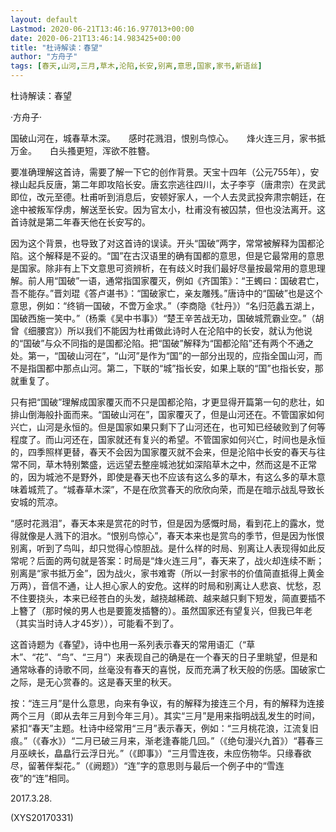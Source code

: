 ```yaml
---
layout: default
Lastmod: 2020-06-21T13:46:16.977013+00:00
date: 2020-06-21T13:46:14.983425+00:00
title: "杜诗解读：春望"
author: "方舟子"
tags: [春天,山河,三月,草木,沦陷,长安,别离,意思,国家,家书,新语丝]
---
```


杜诗解读：春望

·方舟子·

国破山河在，城春草木深。　　感时花溅泪，恨别鸟惊心。　　烽火连三月，家书抵万金。　　白头搔更短，浑欲不胜簪。

要准确理解这首诗，需要了解一下它的创作背景。天宝十四年（公元755年），安禄山起兵反唐，第二年即攻陷长安。唐玄宗逃往四川，太子李亨（唐肃宗）在灵武即位，改元至德。杜甫听到消息后，安顿好家人，一个人去灵武投奔肃宗朝廷，在途中被叛军俘虏，解送至长安。因为官太小，杜甫没有被囚禁，但也没法离开。这首诗就是第二年春天他在长安写的。

因为这个背景，也导致了对这首诗的误读。开头“国破”两字，常常被解释为国都沦陷。这个解释是不妥的。“国”在古汉语里的确有国都的意思，但是它最常用的意思是国家。除非有上下文意思可资辨析，在有歧义时我们最好尽量按最常用的意思理解。前人用“国破”一语，通常指国家覆灭，例如《齐国策》：“王蠋曰：国破君亡，吾不能存。”晋刘琨《答卢谌书》：“国破家亡，亲友雕残。”唐诗中的“国破”也是这个意思，例如：“终销一国破，不啻万金求。”（李商隐《牡丹》）“名归范蠡五湖上，国破西施一笑中。”（杨乘《吴中书事》）“楚王辛苦战无功，国破城荒霸业空。”（胡曾《细腰宫》）所以我们不能因为杜甫做此诗时人在沦陷中的长安，就认为他说的“国破”与众不同指的是国都沦陷。把“国破”解释为“国都沦陷”还有两个不通之处。第一，“国破山河在”，“山河”是作为“国”的一部分出现的，应指全国山河，而不是指国都中那点山河。第二，下联的“城”指长安，如果上联的“国”也指长安，那就重复了。

只有把“国破”理解成国家覆灭而不只是国都沦陷，才更显得开篇第一句的悲壮，如排山倒海般扑面而来。“国破山河在”，国家覆灭了，但是山河还在。不管国家如何兴亡，山河是永恒的。但是国家如果只剩下了山河还在，也可知已经破败到了何等程度了。而山河还在，国家就还有复兴的希望。不管国家如何兴亡，时间也是永恒的，四季照样更替，春天不会因为国家覆灭就不会来，但是沦陷中长安的春天与往常不同，草木特别繁盛，远远望去整座城池犹如深陷草木之中，然而这是不正常的，因为城池不是野外，即使是春天也不应该有这么多的草木，有这么多的草木意味着城荒了。“城春草木深”，不是在欣赏春天的欣欣向荣，而是在暗示战乱导致长安城的荒凉。

“感时花溅泪”，春天本来是赏花的时节，但是因为感慨时局，看到花上的露水，觉得就像是人溅下的泪水。“恨别鸟惊心”，春天本来也是赏鸟的季节，但是因为怅恨别离，听到了鸟叫，却只觉得心惊胆战。是什么样的时局、别离让人表现得如此反常呢？后面的两句就是答案：时局是“烽火连三月”，春天来了，战火却连续不断；别离是“家书抵万金”，因为战火，家书难寄（所以一封家书的价值简直抵得上黄金万两），音信不通，让人担心家人的安危。这样的时局和别离让人悲哀、忧愁，忍不住要挠头，本来已经苍白的头发，越挠越稀疏、越来越只剩下短发，简直要插不上簪了（那时候的男人也是要篦发插簪的）。虽然国家还有望复兴，但我已年老（其实当时诗人才45岁）），可能看不到了。

这首诗题为《春望》，诗中也用一系列表示春天的常用语汇（“草木”、“花”、“鸟”、“三月”）来表现自己的确是在一个春天的日子里眺望，但是和通常咏春的诗歌不同，丝毫没有春天的喜悦，反而充满了秋天般的伤感。国破家亡之际，是无心赏春的。这是春天里的秋天。

按：“连三月”是什么意思，向来有争议，有的解释为接连三个月，有的解释为连接两个三月（即从去年三月到今年三月）。其实“三月”是用来指明战乱发生的时间，紧扣“春天”主题。杜诗中经常用“三月”表示春天，例如：“三月桃花浪，江流复旧痕。”（《春水》）“二月已破三月来，渐老逢春能几回。”（《绝句漫兴九首》）“暮春三月巫峡长，皛皛行云浮日光。”（《即事》）“三月雪连夜，未应伤物华。只缘春欲尽，留著伴梨花。”（《阙题》）“连”字的意思则与最后一个例子中的“雪连夜”的“连”相同。

2017.3.28.

(XYS20170331)

